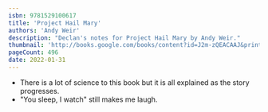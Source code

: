 ```yaml
---
isbn: 9781529100617
title: 'Project Hail Mary'
authors: 'Andy Weir'
description: "Declan's notes for Project Hail Mary by Andy Weir."
thumbnail: 'http://books.google.com/books/content?id=J2m-zQEACAAJ&printsec=frontcover&img=1&zoom=5&source=gbs_api'
pageCount: 496
date: 2022-01-31
---
```


- There is a lot of science to this book but it is all explained as the story progresses.
- "You sleep, I watch" still makes me laugh.
